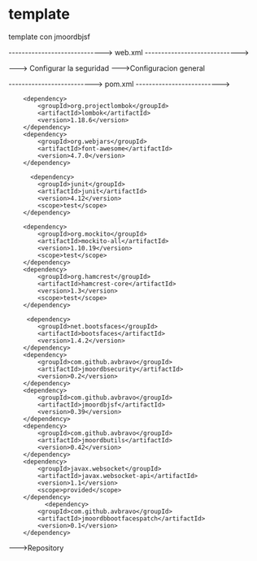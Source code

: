 # template
template con jmoordbjsf

----------------------------->
web.xml
----------------------------->

---> Configurar la seguridad
--->Configuracion general


-------------------------->
      pom.xml
--------------------------> 

        <dependency>
            <groupId>org.projectlombok</groupId>
            <artifactId>lombok</artifactId>
            <version>1.18.6</version>
        </dependency>
        <dependency>
            <groupId>org.webjars</groupId>
            <artifactId>font-awesome</artifactId>
            <version>4.7.0</version>
        </dependency>
        
          <dependency>
            <groupId>junit</groupId>
            <artifactId>junit</artifactId>
            <version>4.12</version>
            <scope>test</scope>
        </dependency>
        
        <dependency>
            <groupId>org.mockito</groupId>
            <artifactId>mockito-all</artifactId>
            <version>1.10.19</version>
            <scope>test</scope>
        </dependency>
        <dependency>
            <groupId>org.hamcrest</groupId>
            <artifactId>hamcrest-core</artifactId>
            <version>1.3</version>
            <scope>test</scope>
        </dependency>
        
         <dependency>
            <groupId>net.bootsfaces</groupId>
            <artifactId>bootsfaces</artifactId>
            <version>1.4.2</version>
        </dependency>
        <dependency>
            <groupId>com.github.avbravo</groupId>
            <artifactId>jmoordbsecurity</artifactId>
            <version>0.2</version>
        </dependency>
        <dependency>
            <groupId>com.github.avbravo</groupId>
            <artifactId>jmoordbjsf</artifactId>
            <version>0.39</version>
        </dependency>
        <dependency>
            <groupId>com.github.avbravo</groupId>
            <artifactId>jmoordbutils</artifactId>
            <version>0.42</version>
        </dependency>
        <dependency>
            <groupId>javax.websocket</groupId>
            <artifactId>javax.websocket-api</artifactId>
            <version>1.1</version>
            <scope>provided</scope>
        </dependency>
              <dependency>
            <groupId>com.github.avbravo</groupId>
            <artifactId>jmoordbbootfacespatch</artifactId>
            <version>0.1</version>
        </dependency>


--->Repository
<!--
        <repository>
            <id>jitpack.io</id>
            <url>https://jitpack.io</url>
        </repository>
-->
